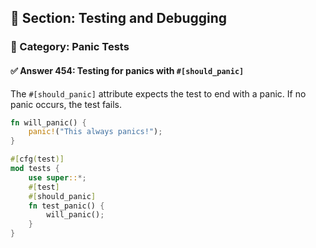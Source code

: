 ## 📘 Section: Testing and Debugging  
### 🔹 Category: Panic Tests  
#### ✅ Answer 454: Testing for panics with `#[should_panic]`

The `#[should_panic]` attribute expects the test to end with a panic. If no panic occurs, the test fails.

```rust
fn will_panic() {
    panic!("This always panics!");
}

#[cfg(test)]
mod tests {
    use super::*;
    #[test]
    #[should_panic]
    fn test_panic() {
        will_panic();
    }
}
```
